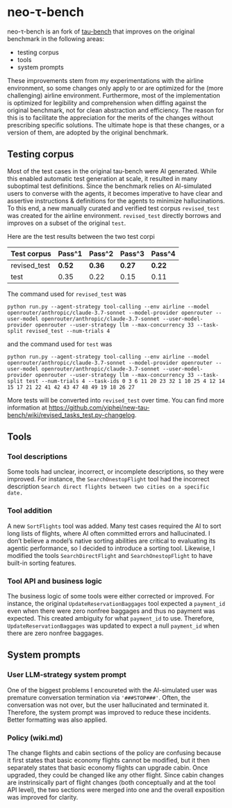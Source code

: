# neo-**τ-bench**

neo-τ-bench is an fork of [tau-bench](https://github.com/sierra-research/tau-bench) that improves on the original benchmark in the following areas:

- testing corpus
- tools
- system prompts

These improvements stem from my experimentations with the airline environment, so some changes only apply to or are optimized for the (more challenging) airline environment. Furthermore, most of the implementation is optimized for legibility and comprehension when diffing against the original benchmark, not for clean abstraction and efficiency. The reason for this is to facilitate the appreciation for the merits of the changes without prescribing specific solutions. The ultimate hope is that these changes, or a version of them, are adopted by the original benchmark.

## Testing corpus

Most of the test cases in the original tau-bench were AI generated. While this enabled automatic test generation at scale, it resulted in many suboptimal test definitions. Since the benchmark relies on AI-simulated users to converse with the agents, it becomes imperative to have clear and assertive instructions & definitions for the agents to minimize hallucinations. To this end, a new manually curated and verified test corpus `revised_test` was created for the airline environment. `revised_test` directly borrows and improves on a subset of the original `test`. 

Here are the test results between the two test corpi

| Test corpus       | Pass^1 | Pass^2 | Pass^3 | Pass^4 |
| -------------- | ------ | ------ | ------ | ------ |
| revised_test      | **0.52**     | **0.36**     | **0.27**     | **0.22**     |
| test     | 0.35     | 0.22     | 0.15     | 0.11    |

The command used for `revised_test` was
```
python run.py --agent-strategy tool-calling --env airline --model openrouter/anthropic/claude-3.7-sonnet --model-provider openrouter --user-model openrouter/anthropic/claude-3.7-sonnet --user-model-provider openrouter --user-strategy llm --max-concurrency 33 --task-split revised_test --num-trials 4
```
and the command used for `test` was
```
python run.py --agent-strategy tool-calling --env airline --model openrouter/anthropic/claude-3.7-sonnet --model-provider openrouter --user-model openrouter/anthropic/claude-3.7-sonnet --user-model-provider openrouter --user-strategy llm --max-concurrency 33 --task-split test --num-trials 4 --task-ids 0 3 6 11 20 23 32 1 10 25 4 12 14 15 17 21 22 41 42 43 47 48 49 19 18 26 27
```

More tests will be converted into `revised_test` over time. You can find more information at https://github.com/yiphei/new-tau-bench/wiki/revised_tasks_test.py-changelog. 

## Tools

### Tool descriptions

Some tools had unclear, incorrect, or incomplete descriptions, so they were improved. For instance, the `SearchOnestopFlight` tool had the incorrect description `Search direct flights between two cities on a specific date.`

### Tool addition

A new `SortFlights` tool was added. Many test cases required the AI to sort long lists of flights, where AI often committed errors and hallucinated. I don’t believe a model’s native sorting abilities are critical to evaluating its agentic performance, so I decided to introduce a sorting tool. Likewise, I modified the tools `SearchDirectFlight` and `SearchOnestopFlight` to have built-in sorting features.

### Tool API and business logic

The business logic of some tools were either corrected or improved. For instance, the original `UpdateReservationBaggages` tool expected a `payment_id` even when there were zero nonfree baggages and thus no payment was expected. This created ambiguity for what `payment_id` to use. Therefore, `UpdateReservationBaggages` was updated to expect a null `payment_id` when there are zero nonfree baggages.

## System prompts

### User LLM-strategy system prompt

One of the biggest problems I encoureted with the AI-simulated user was premature conversation termination via `'###STOP###'`. Often, the conversation was not over, but the user hallucinated and terminated it. Therefore, the system prompt was improved to reduce these incidents. Better formatting was also applied.

### Policy (wiki.md)

The change flights and cabin sections of the policy are confusing because it first states that basic economy flights cannot be modified, but it then separately states that basic economy flights can upgrade cabin. Once upgraded, they could be changed like any other flight. Since cabin changes are instrinsically part of flight changes (both conceptually and at the tool API level), the two sections were merged into one and the overall exposition was improved for clarity.